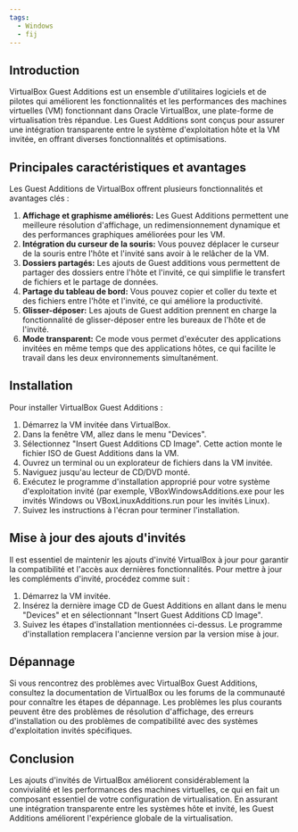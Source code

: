 ```yaml
---
tags:
  - Windows
  - fij
---
```

## Introduction 
VirtualBox Guest Additions est un ensemble d'utilitaires logiciels et de pilotes qui améliorent les fonctionnalités et les performances des machines virtuelles (VM) fonctionnant dans Oracle VirtualBox, une plate-forme de virtualisation très répandue. Les Guest Additions sont conçus pour assurer une intégration transparente entre le système d'exploitation hôte et la VM invitée, en offrant diverses fonctionnalités et optimisations. 
## Principales caractéristiques et avantages 
Les Guest Additions de VirtualBox offrent plusieurs fonctionnalités et avantages clés : 
1. **Affichage et graphisme améliorés:** Les Guest Additions permettent une meilleure résolution d'affichage, un redimensionnement dynamique et des performances graphiques améliorées pour les VM. 
2. **Intégration du curseur de la souris:** Vous pouvez déplacer le curseur de la souris entre l'hôte et l'invité sans avoir à le relâcher de la VM. 
3. **Dossiers partagés:** Les ajouts de Guest additions vous permettent de partager des dossiers entre l'hôte et l'invité, ce qui simplifie le transfert de fichiers et le partage de données. 
4. **Partage du tableau de bord:** Vous pouvez copier et coller du texte et des fichiers entre l'hôte et l'invité, ce qui améliore la productivité. 
5. **Glisser-déposer:** Les ajouts de Guest addition prennent en charge la fonctionnalité de glisser-déposer entre les bureaux de l'hôte et de l'invité. 
6. **Mode transparent:** Ce mode vous permet d'exécuter des applications invitées en même temps que des applications hôtes, ce qui facilite le travail dans les deux environnements simultanément. 
## Installation 
Pour installer VirtualBox Guest Additions : 
1. Démarrez la VM invitée dans VirtualBox. 
2. Dans la fenêtre VM, allez dans le menu "Devices". 
3. Sélectionnez "Insert Guest Additions CD Image". Cette action monte le fichier ISO de Guest Additions dans la VM. 
4. Ouvrez un terminal ou un explorateur de fichiers dans la VM invitée. 
5. Naviguez jusqu'au lecteur de CD/DVD monté. 
6. Exécutez le programme d'installation approprié pour votre système d'exploitation invité (par exemple, VBoxWindowsAdditions.exe pour les invités Windows ou VBoxLinuxAdditions.run pour les invités Linux). 
7. Suivez les instructions à l'écran pour terminer l'installation. 
## Mise à jour des ajouts d'invités 
Il est essentiel de maintenir les ajouts d'invité VirtualBox à jour pour garantir la compatibilité et l'accès aux dernières fonctionnalités. Pour mettre à jour les compléments d'invité, procédez comme suit : 
1. Démarrez la VM invitée. 
2. Insérez la dernière image CD de Guest Additions en allant dans le menu "Devices" et en sélectionnant "Insert Guest Additions CD Image". 
3. Suivez les étapes d'installation mentionnées ci-dessus. Le programme d'installation remplacera l'ancienne version par la version mise à jour. 
## Dépannage 
Si vous rencontrez des problèmes avec VirtualBox Guest Additions, consultez la documentation de VirtualBox ou les forums de la communauté pour connaître les étapes de dépannage. Les problèmes les plus courants peuvent être des problèmes de résolution d'affichage, des erreurs d'installation ou des problèmes de compatibilité avec des systèmes d'exploitation invités spécifiques. 

## Conclusion 
Les ajouts d'invités de VirtualBox améliorent considérablement la convivialité et les performances des machines virtuelles, ce qui en fait un composant essentiel de votre configuration de virtualisation. En assurant une intégration transparente entre les systèmes hôte et invité, les Guest Additions améliorent l'expérience globale de la virtualisation.
